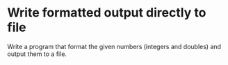 # Write formatted output directly to file
Write a program that format the given numbers (integers and doubles) and output them to a file.
